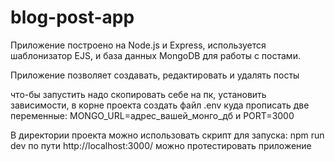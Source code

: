 # blog-post-app

Приложение построено на Node.js и Express, используется шаблонизатор EJS, и база данных MongoDB для работы с постами.

Приложение позволяет создавать, редактировать и удалять посты

что-бы запустить надо скопировать себе на пк, установить зависимости, 
в корне проекта создать файл .env куда прописать две переменные: 
MONGO_URL=адрес_вашей_монго_дб
и PORT=3000

В директории проекта можно использовать скрипт для запуска: npm run dev
по пути http://localhost:3000/ можно протестировать приложение
